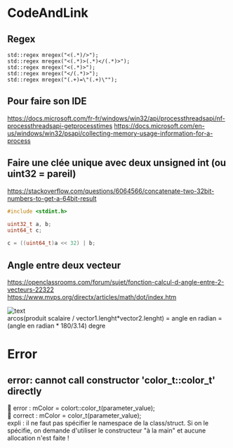 # CodeAndLink

## Regex
	std::regex mregex("<(.*)/>");
	std::regex mregex("<(.*)>(.*)</(.*)>");
	std::regex mregex("<(.*)>");
	std::regex mregex("</(.*)>");
	std::regex mregex("(.+)=\"(.+)\"");

## Pour faire son IDE
https://docs.microsoft.com/fr-fr/windows/win32/api/processthreadsapi/nf-processthreadsapi-getprocesstimes
https://docs.microsoft.com/en-us/windows/win32/psapi/collecting-memory-usage-information-for-a-process

## Faire une clée unique avec deux unsigned int (ou uint32 = pareil)
https://stackoverflow.com/questions/6064566/concatenate-two-32bit-numbers-to-get-a-64bit-result
```c++
#include <stdint.h>

uint32_t a, b;
uint64_t c;

c = ((uint64_t)a << 32) | b;  
````
## Angle entre deux vecteur
https://openclassrooms.com/forum/sujet/fonction-calcul-d-angle-entre-2-vecteurs-22322  
https://www.mvps.org/directx/articles/math/dot/index.htm  

![text](angle.png)  
arcos(produit scalaire / vector1.lenght*vector2.lenght) = angle en radian = (angle en radian * 180/3.14) degre  

# Error

## error: cannot call constructor 'color_t::color_t' directly
&#x1F34E; error : mColor = colort::color_t(parameter_value);  
&#x1F34F; correct : mColor = color_t(parameter_value);  
expli : il ne faut pas spécifier le namespace de la class/struct. Si on le spécifie, on demande d'utiliser le constructeur "à la main" et aucune allocation n'est faite !  
